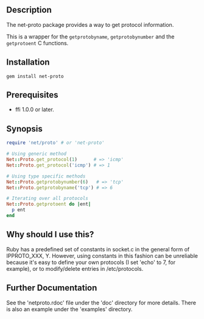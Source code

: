 ## Description
The net-proto package provides a way to get protocol information.

This is a wrapper for the `getprotobyname`, `getprotobynumber` and
the `getprotoent` C functions.

## Installation
`gem install net-proto`

## Prerequisites
* ffi 1.0.0 or later.

## Synopsis
```ruby
require 'net/proto' # or 'net-proto'

# Using generic method
Net::Proto.get_protocol(1)      # => 'icmp'
Net::Proto.get_protocol('icmp') # => 1

# Using type specific methods
Net::Proto.getprotobynumber(6)   # => 'tcp'
Net::Proto.getprotobyname('tcp') # => 6

# Iterating over all protocols
Net::Proto.getprotoent do |ent|
  p ent
end
```

## Why should I use this?
Ruby has a predefined set of constants in socket.c in the general form of
IPPROTO_XXX, Y.  However, using constants in this fashion can be unreliable
because it's easy to define your own protocols (I set 'echo' to 7, for
example), or to modify/delete entries in /etc/protocols.

## Further Documentation
See the 'netproto.rdoc' file under the 'doc' directory for more details.  There
is also an example under the 'examples' directory.
